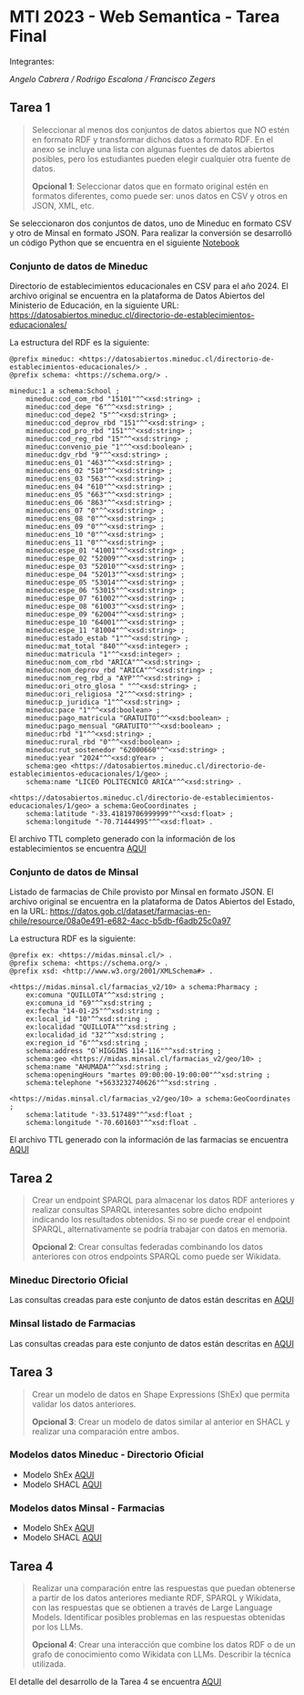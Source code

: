 # MTI 2023 - Web Semantica - Tarea Final
Integrantes:

*Angelo Cabrera / Rodrigo Escalona / Francisco Zegers*

## Tarea 1
> Seleccionar al menos dos conjuntos de datos abiertos que NO estén en formato RDF y transformar dichos datos a formato RDF. En el anexo se incluye una lista con algunas fuentes de datos abiertos posibles, pero los estudiantes pueden elegir cualquier otra fuente de datos.
> 
> **Opcional 1**: Seleccionar datos que en formato original estén en formatos diferentes, como puede ser: unos datos en CSV y otros en JSON, XML, etc.

Se seleccionaron dos conjuntos de datos, uno de Mineduc en formato CSV y otro de Minsal en formato JSON.  Para realizar la conversión se desarrolló un código Python que se encuentra en el siguiente [Notebook](Tarea1/TransformRDF.ipynb)

### Conjunto de datos de Mineduc
Directorio de establecimientos educacionales en CSV para el año 2024.  El archivo original se encuentra en la plataforma de Datos Abiertos del Ministerio de Educación, en la siguiente URL: https://datosabiertos.mineduc.cl/directorio-de-establecimientos-educacionales/

La estructura del RDF es la siguiente:

```
@prefix mineduc: <https://datosabiertos.mineduc.cl/directorio-de-establecimientos-educacionales/> .
@prefix schema: <https://schema.org/> .

mineduc:1 a schema:School ;
    mineduc:cod_com_rbd "15101"^^<xsd:string> ;
    mineduc:cod_depe "6"^^<xsd:string> ;
    mineduc:cod_depe2 "5"^^<xsd:string> ;
    mineduc:cod_deprov_rbd "151"^^<xsd:string> ;
    mineduc:cod_pro_rbd "151"^^<xsd:string> ;
    mineduc:cod_reg_rbd "15"^^<xsd:string> ;
    mineduc:convenio_pie "1"^^<xsd:boolean> ;
    mineduc:dgv_rbd "9"^^<xsd:string> ;
    mineduc:ens_01 "463"^^<xsd:string> ;
    mineduc:ens_02 "510"^^<xsd:string> ;
    mineduc:ens_03 "563"^^<xsd:string> ;
    mineduc:ens_04 "610"^^<xsd:string> ;
    mineduc:ens_05 "663"^^<xsd:string> ;
    mineduc:ens_06 "863"^^<xsd:string> ;
    mineduc:ens_07 "0"^^<xsd:string> ;
    mineduc:ens_08 "0"^^<xsd:string> ;
    mineduc:ens_09 "0"^^<xsd:string> ;
    mineduc:ens_10 "0"^^<xsd:string> ;
    mineduc:ens_11 "0"^^<xsd:string> ;
    mineduc:espe_01 "41001"^^<xsd:string> ;
    mineduc:espe_02 "52009"^^<xsd:string> ;
    mineduc:espe_03 "52010"^^<xsd:string> ;
    mineduc:espe_04 "52013"^^<xsd:string> ;
    mineduc:espe_05 "53014"^^<xsd:string> ;
    mineduc:espe_06 "53015"^^<xsd:string> ;
    mineduc:espe_07 "61002"^^<xsd:string> ;
    mineduc:espe_08 "61003"^^<xsd:string> ;
    mineduc:espe_09 "62004"^^<xsd:string> ;
    mineduc:espe_10 "64001"^^<xsd:string> ;
    mineduc:espe_11 "81004"^^<xsd:string> ;
    mineduc:estado_estab "1"^^<xsd:string> ;
    mineduc:mat_total "840"^^<xsd:integer> ;
    mineduc:matricula "1"^^<xsd:integer> ;
    mineduc:nom_com_rbd "ARICA"^^<xsd:string> ;
    mineduc:nom_deprov_rbd "ARICA"^^<xsd:string> ;
    mineduc:nom_reg_rbd_a "AYP"^^<xsd:string> ;
    mineduc:ori_otro_glosa " "^^<xsd:string> ;
    mineduc:ori_religiosa "2"^^<xsd:string> ;
    mineduc:p_juridica "1"^^<xsd:string> ;
    mineduc:pace "1"^^<xsd:boolean> ;
    mineduc:pago_matricula "GRATUITO"^^<xsd:boolean> ;
    mineduc:pago_mensual "GRATUITO"^^<xsd:boolean> ;
    mineduc:rbd "1"^^<xsd:string> ;
    mineduc:rural_rbd "0"^^<xsd:boolean> ;
    mineduc:rut_sostenedor "62000660"^^<xsd:string> ;
    mineduc:year "2024"^^<xsd:gYear> ;
    schema:geo <https://datosabiertos.mineduc.cl/directorio-de-establecimientos-educacionales/1/geo> ;
    schema:name "LICEO POLITECNICO ARICA"^^<xsd:string> .

<https://datosabiertos.mineduc.cl/directorio-de-establecimientos-educacionales/1/geo> a schema:GeoCoordinates ;
    schema:latitude "-33.41819706999999"^^<xsd:float> ;
    schema:longitude "-70.71444995"^^<xsd:float> .
```

El archivo TTL completo generado con la información de los establecimientos se encuentra [AQUI](Tarea1/datos-mineduc-RDF.ttl)

### Conjunto de datos de Minsal
Listado de farmacias de Chile provisto por Minsal en formato JSON.  El archivo original se encuentra en la plataforma de Datos Abiertos del Estado, en la URL: https://datos.gob.cl/dataset/farmacias-en-chile/resource/08a0e491-e682-4acc-b5db-f6adb25c0a97

La estructura RDF es la siguiente:

```
@prefix ex: <https://midas.minsal.cl/> .
@prefix schema: <https://schema.org/> .
@prefix xsd: <http://www.w3.org/2001/XMLSchema#> .

<https://midas.minsal.cl/farmacias_v2/10> a schema:Pharmacy ;
    ex:comuna "QUILLOTA"^^xsd:string ;
    ex:comuna_id "69"^^xsd:string ;
    ex:fecha "14-01-25"^^xsd:string ;
    ex:local_id "10"^^xsd:string ;
    ex:localidad "QUILLOTA"^^xsd:string ;
    ex:localidad_id "32"^^xsd:string ;
    ex:region_id "6"^^xsd:string ;
    schema:address "O`HIGGINS 114-116"^^xsd:string ;
    schema:geo <https://midas.minsal.cl/farmacias_v2/geo/10> ;
    schema:name "AHUMADA"^^xsd:string ;
    schema:openingHours "martes 09:00:00-19:00:00"^^xsd:string ;
    schema:telephone "+5633232740626"^^xsd:string .

<https://midas.minsal.cl/farmacias_v2/geo/10> a schema:GeoCoordinates ;
    schema:latitude "-33.517489"^^xsd:float ;
    schema:longitude "-70.601603"^^xsd:float .
```

El archivo TTL generado con la información de las farmacias se encuentra [AQUI](Tarea1/minsal-farmacias-RDF.ttl)

## Tarea 2
> Crear un endpoint SPARQL para almacenar los datos RDF anteriores y realizar consultas SPARQL interesantes sobre dicho endpoint indicando los resultados obtenidos. Si no se puede crear el endpoint SPARQL, alternativamente se podría trabajar con datos en memoria.
> 
> **Opcional 2**: Crear consultas federadas combinando los datos anteriores con otros endpoints SPARQL como puede ser Wikidata.

### Mineduc Directorio Oficial
Las consultas creadas para este conjunto de datos están descritas en [AQUI](Tarea2/Mineduc.md)

### Minsal listado de Farmacias
Las consultas creadas para este conjunto de datos están descritas en [AQUI](Tarea2/Minsal.md)

## Tarea 3
> Crear un modelo de datos en Shape Expressions (ShEx) que permita validar los datos anteriores.
> 
> **Opcional 3**: Crear un modelo de datos similar al anterior en SHACL y realizar una comparación entre ambos.

### Modelos datos Mineduc - Directorio Oficial
- Modelo ShEx [AQUI](Tarea3/modelo-ShEx-datos-mineduc.shex)
- Modelo SHACL [AQUI](Tarea3/modelo-SHACL-datos-mineduc.ttl)

### Modelos datos Minsal - Farmacias
- Modelo ShEx [AQUI](Tarea3/modelo-ShEx-minsal-farmacias.shex)
- Modelo SHACL [AQUI](Tarea3/modelo-SHACL-minsal-farmacias.ttl)

## Tarea 4
> Realizar una comparación entre las respuestas que puedan obtenerse a partir de los datos anteriores mediante RDF, SPARQL y Wikidata, con las respuestas que se obtienen a través de Large Language Models. Identificar posibles problemas en las respuestas obtenidas por los LLMs.
> 
> **Opcional 4**: Crear una interacción que combine los datos RDF o de un grafo de conocimiento como Wikidata con LLMs. Describir la técnica utilizada.


El detalle del desarrollo de la Tarea 4 se encuentra [AQUI](Tarea4/LLM.md)
